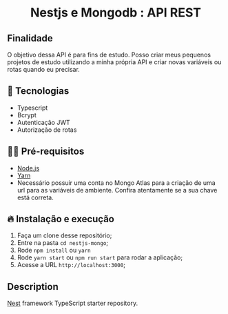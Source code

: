 <h1 align="center">
  <center>Nestjs e Mongodb : API REST
</center>
</h1>

## Finalidade

O objetivo dessa API é para fins de estudo. Posso criar meus pequenos projetos de estudo utilizando a minha própria API e criar novas variáveis ou rotas quando eu precisar.

## 🚀 Tecnologias

- Typescript
- Bcrypt
- Autenticação JWT
- Autorização de rotas


## ✋🏻 Pré-requisitos

- [Node.js](https://nodejs.org/en/)
- [Yarn](classic.yarnpkg.com/en/docs/install)
- Necessário possuir uma conta no Mongo Atlas para a criação de uma url para as variáveis de ambiente. Confira atentamente se a sua chave está correta.


## 🔥 Instalação e execução

1. Faça um clone desse repositório;
2. Entre na pasta `cd nestjs-mongo`;
3. Rode `npm install` ou `yarn`
4. Rode `yarn start` ou `npm run start` para rodar a aplicação;
5. Acesse a URL `http://localhost:3000`;

## Description

[Nest](https://github.com/nestjs/nest) framework TypeScript starter repository.
